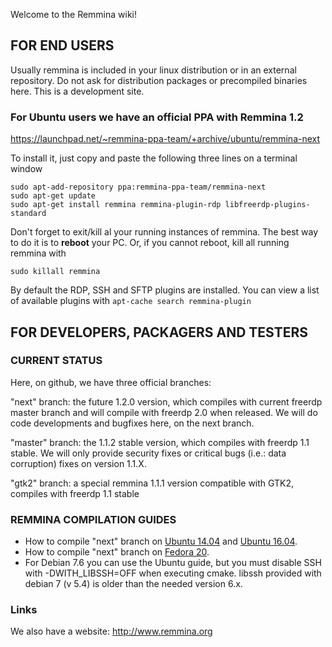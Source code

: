 Welcome to the Remmina wiki!

## FOR END USERS ##
Usually remmina is included in your linux distribution or in an external repository. Do not ask for distribution packages or precompiled binaries here. This is a development site.

### For Ubuntu users we have an official PPA with Remmina 1.2 ###
https://launchpad.net/~remmina-ppa-team/+archive/ubuntu/remmina-next

To install it, just copy and paste the following three lines on a terminal window
```
sudo apt-add-repository ppa:remmina-ppa-team/remmina-next
sudo apt-get update
sudo apt-get install remmina remmina-plugin-rdp libfreerdp-plugins-standard
```
Don't forget to exit/kill al your running instances of remmina. The best way to do it is to **reboot** your PC. Or, if you cannot reboot, kill all running remmina with
```
sudo killall remmina
```
By default the RDP, SSH and SFTP plugins are installed. You can view a list of available plugins with `apt-cache search remmina-plugin`

## FOR DEVELOPERS, PACKAGERS AND TESTERS ##
### CURRENT STATUS ###

Here, on github, we have three official branches:

"next" branch: the future 1.2.0 version, which compiles with current freerdp master branch and will compile with freerdp 2.0 when released. We will do code developments and bugfixes here, on the next branch.

"master" branch: the 1.1.2 stable version, which compiles with freerdp 1.1 stable. We will only provide security fixes or critical bugs (i.e.: data corruption) fixes on version 1.1.X.

"gtk2" branch: a special remmina 1.1.1 version compatible with GTK2, compiles with freerdp 1.1 stable

### REMMINA COMPILATION GUIDES ###

* How to compile "next" branch on [Ubuntu 14.04](Compile-on-Ubuntu-14.04) and [Ubuntu 16.04](Compile-on-Ubuntu-16.04).
* How to compile "next" branch on [Fedora 20](Compile-on-Fedora-20).
* For Debian 7.6 you can use the Ubuntu guide, but you must disable SSH with -DWITH_LIBSSH=OFF when executing cmake. libssh provided with debian 7 (v 5.4) is older than the needed version 6.x.

### Links ###
We also have a website: http://www.remmina.org
